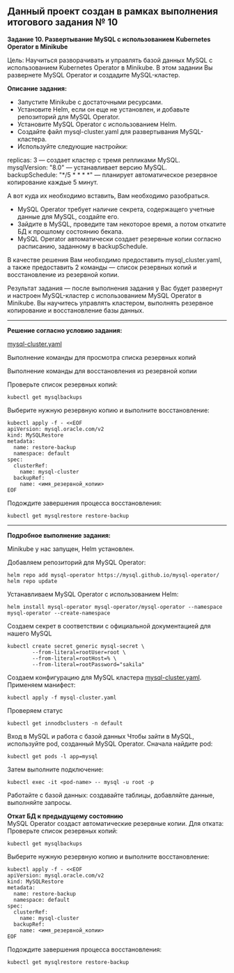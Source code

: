 **Данный проект создан в рамках выполнения итогового задания № 10**
---

**Задание 10. Развертывание MySQL с использованием Kubernetes Operator в Minikube** <br>

Цель: Научиться разворачивать и управлять базой данных MySQL с использованием Kubernetes Operator в Minikube. В этом задании Вы развернете MySQL Operator и создадите MySQL-кластер.

**Описание задания:** <br>
* Запустите Minikube с достаточными ресурсами.
* Установите Helm, если он еще не установлен, и добавьте репозиторий для MySQL Operator.
* Установите MySQL Operator с использованием Helm.
* Создайте файл mysql-cluster.yaml для развертывания MySQL-кластера.
* Используйте следующие настройки: <br>

replicas: 3 — создает кластер с тремя репликами MySQL. <br>
mysqlVersion: "8.0" — устанавливает версию MySQL. <br>
backupSchedule: "*/5 * * * *" — планирует автоматическое резервное копирование каждые 5 минут. <br>

А вот куда их необходимо вставить, Вам необходимо разобраться.

* MySQL Operator требует наличие секрета, содержащего учетные данные для MySQL, создайте его.
* Зайдите в MySQL, проведите там некоторое время, а потом откатите БД к прошлому состоянию бекапа.
* MySQL Operator автоматически создает резервные копии согласно расписанию, заданному в backupSchedule.

В качестве решения Вам необходимо предоставить mysql_cluster.yaml, а также предоставить 2 команды — список резервных копий и восстановление из резервной копии. <br>

Результат задания — после выполнения задания у Вас будет развернут и настроен MySQL-кластер с использованием MySQL Operator в Minikube. Вы научитесь управлять кластером, выполнять резервное копирование и восстановление базы данных.

---

**Решение согласно условию задания:** <br>

[mysql-cluster.yaml](https://github.com/Mahach22/final_attestation/blob/main/10/mysql-cluster.yaml)

Выполнение команды для просмотра списка резервных копий



Выполнение команды для восстановления из резервной копии

Проверьте список резервных копий:
```
kubectl get mysqlbackups
```
Выберите нужную резервную копию и выполните восстановление:
```
kubectl apply -f - <<EOF
apiVersion: mysql.oracle.com/v2
kind: MySQLRestore
metadata:
  name: restore-backup
  namespace: default
spec:
  clusterRef:
    name: mysql-cluster
  backupRef:
    name: <имя_резервной_копии>
EOF
```
Подождите завершения процесса восстановления:
```
kubectl get mysqlrestore restore-backup
```




---

**Подробное выполнение задания:** <br>

Minikube у нас запущен, Helm установлен.

Добавляем репозиторий для MySQL Operator:
```
helm repo add mysql-operator https://mysql.github.io/mysql-operator/
helm repo update
```
Устанавливаем MySQL Operator с использованием Helm:
```
helm install mysql-operator mysql-operator/mysql-operator --namespace mysql-operator --create-namespace
```



Создаем секрет в соответствии с официальной документацией для нашего MySQL 
```
kubectl create secret generic mysql-secret \
        --from-literal=rootUser=root \
        --from-literal=rootHost=% \
        --from-literal=rootPassword="sakila"
```

Создаем конфигурацию для MySQL кластера [mysql-cluster.yaml](https://github.com/Mahach22/final_attestation/blob/main/10/mysql-cluster.yaml).
Применяем манифест:
```
kubectl apply -f mysql-cluster.yaml
```
Проверяем статус
```
kubectl get innodbclusters -n default 
```


Вход в MySQL и работа с базой данных
Чтобы зайти в MySQL, используйте pod, созданный MySQL Operator. Сначала найдите pod:
```
kubectl get pods -l app=mysql
```
Затем выполните подключение:
```
kubectl exec -it <pod-name> -- mysql -u root -p
```
Работайте с базой данных: создавайте таблицы, добавляйте данные, выполняйте запросы.


**Откат БД к предыдущему состоянию** <br>
MySQL Operator создаст автоматические резервные копии. Для отката:
Проверьте список резервных копий:
```
kubectl get mysqlbackups
```
Выберите нужную резервную копию и выполните восстановление:
```
kubectl apply -f - <<EOF
apiVersion: mysql.oracle.com/v2
kind: MySQLRestore
metadata:
  name: restore-backup
  namespace: default
spec:
  clusterRef:
    name: mysql-cluster
  backupRef:
    name: <имя_резервной_копии>
EOF
```
Подождите завершения процесса восстановления:
```
kubectl get mysqlrestore restore-backup
```

